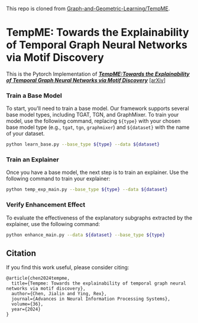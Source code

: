 This repo is cloned from [Graph-and-Geometric-Learning/TempME](https://github.com/Graph-and-Geometric-Learning/TempME).

# TempME: Towards the Explainability of Temporal Graph Neural Networks via Motif Discovery

This is the Pytorch Implementation of [**_TempME:Towards the Explainability of Temporal Graph Neural Networks via Motif Discovery_**](https://proceedings.neurips.cc/paper_files/paper/2023/hash/5c5bc3553815adb4d1a8a5b8701e41a9-Abstract-Conference.html) [[arXiv]](https://arxiv.org/abs/2310.19324)


### Train a Base Model

To start, you'll need to train a base model. Our framework supports several base model types, including TGAT, TGN, and GraphMixer. To train your model, use the following command, replacing `${type}` with your chosen base model type (e.g., `tgat`, `tgn`, `graphmixer`) and `${dataset}` with the name of your dataset.

```bash
python learn_base.py --base_type ${type} --data ${dataset}
```


### Train an Explainer
Once you have a base model, the next step is to train an explainer. Use the following command to train your explainer:

```bash
python temp_exp_main.py --base_type ${type} --data ${dataset}
```

### Verify Enhancement Effect
To evaluate the effectiveness of the explanatory subgraphs extracted by the explainer, use the following command:

```bash
python enhance_main.py --data ${dataset} --base_type ${type}
```
## Citation
If you find this work useful, please consider citing:

```
@article{chen2024tempme,
  title={Tempme: Towards the explainability of temporal graph neural networks via motif discovery},
  author={Chen, Jialin and Ying, Rex},
  journal={Advances in Neural Information Processing Systems},
  volume={36},
  year={2024}
}
```
